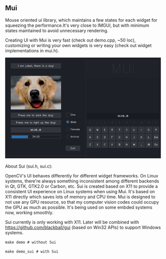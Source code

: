 Mui
---


Mouse oriented ui library, which maintains a few states for each widget for squeezing the performance.It's very close to IMGUI, but with minimum states maintained to avoid unnecessary rendering.

Creating UI with Mui is very fast (check out demo.cpp, ~50 loc), customizing or writing your own widgets is very easy (check out widget implementations in mui.h).


![alt demo](mui.png)


About Sui (sui.h, sui.c):

OpenCV's UI behaves differently for different widget frameworks. On Linux systems, there're always something inconsistent among different backends in Qt, GTK, GTK2.0 or Carbon, etc. Sui is created based on X11 to provide a consistent UI experience on Linux systems when using Mui. It's based on X11 directly which saves lots of memory and CPU time. Mui is designed to not use any GPU resource, so that my computer vision codes could occupy the GPU as much as possible. It's being used on some embded systems now, working smoothly.

Sui currently is only working with X11. Later will be combined with https://github.com/blackball/gui (based on Win32 APIs) to support Windows systems. 


```
make demo # without Sui
```

```
make demo_sui # with Sui
```

